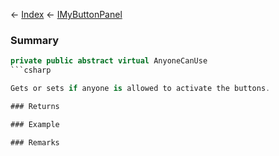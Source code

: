 ← [Index](Api-Index) ← [IMyButtonPanel](SpaceEngineers.Game.ModAPI.Ingame.IMyButtonPanel)

### Summary

```csharp
private public abstract virtual AnyoneCanUse
```csharp

Gets or sets if anyone is allowed to activate the buttons.

### Returns

### Example

### Remarks

